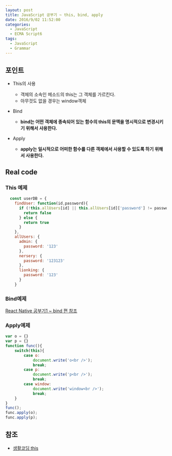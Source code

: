 ```yaml
---
layout: post
title: JavaScript 공부기 ~ this, bind, apply
date: 2016/9/02 11:52:00
categories:
  - JavaScript
  - ECMA Script6
tags:
  - JavaScript
  - Grammar
---
```


## 포인트

- This의 사용
  - 객체의 소속인 메소드의 this는 그 객체를 가르킨다.
  - 아무것도 없을 경우는 window객체

- Bind
  - **bind는 어떤 객체에 종속되어 있는 함수의 this의 문맥을 명시적으로 변경시키기 위해서 사용한다.**

- Apply
  - **apply는 일시적으로 어떠한 함수를 다른 객체에서 사용할 수 있도록 하기 위해서 사용한다.**

## Real code

### This 예제

```javascript
  const userDB = {
    findUser: function(id,password){
      if (!this.allUsers[id] || this.allUsers[id]['password'] != password) {
        return false
      } else {
        return true
      }
    },
    allUsers: {
      admin: {
        password: '123'
      },
      nersery: {
        password: '123123'
      },
      lionking: {
        password: '123'
      }
    }
```

### Bind예제

[React Native 공부기1 ~ bind 편 참조](https://voidsatisfaction.github.io/b-rn/)

### Apply예제

```javascript
var o = {}
var p = {}
function func(){
    switch(this){
        case o:
            document.write('o<br />');
            break;
        case p:
            document.write('p<br />');
            break;
        case window:
            document.write('window<br />');
            break;          
    }
}
func();
func.apply(o);
func.apply(p);
```

## 참조
- [생활코딩 this](https://opentutorials.org/course/743/6571)
